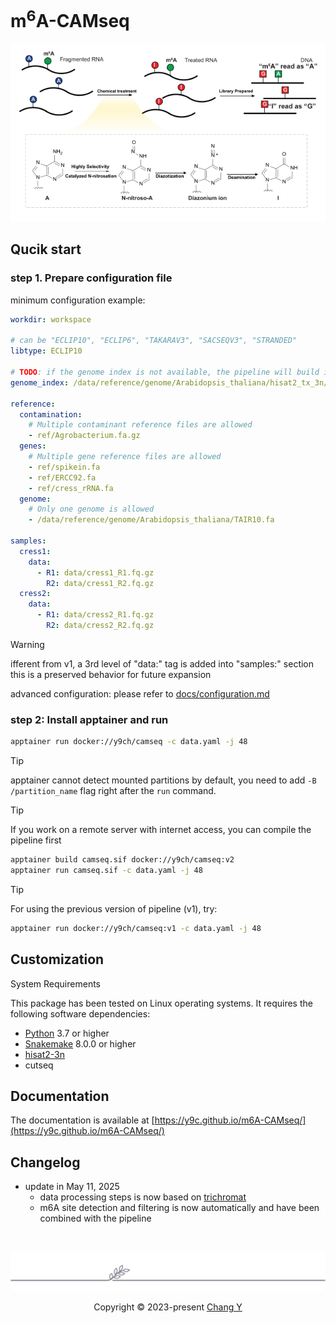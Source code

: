 # m<sup>6</sup>A-CAMseq

![diagram](./docs/diagram.svg)

## Qucik start

### step 1. Prepare configuration file

minimum configuration example:

```yaml
workdir: workspace

# can be "ECLIP10", "ECLIP6", "TAKARAV3", "SACSEQV3", "STRANDED"
libtype: ECLIP10

# TODO: if the genome index is not available, the pipeline will build it automatically
genome_index: /data/reference/genome/Arabidopsis_thaliana/hisat2_tx_3n/TAIR10.release57

reference:
  contamination:
    # Multiple contaminant reference files are allowed
    - ref/Agrobacterium.fa.gz
  genes:
    # Multiple gene reference files are allowed
    - ref/spikein.fa
    - ref/ERCC92.fa
    - ref/cress_rRNA.fa
  genome:
    # Only one genome is allowed
    - /data/reference/genome/Arabidopsis_thaliana/TAIR10.fa

samples:
  cress1:
    data:
      - R1: data/cress1_R1.fq.gz
        R2: data/cress1_R2.fq.gz
  cress2:
    data:
      - R1: data/cress2_R1.fq.gz
        R2: data/cress2_R2.fq.gz
```

> [!WARNING]
> ifferent from v1, a 3rd level of "data:" tag is added into "samples:" section
> this is a preserved behavior for future expansion

advanced configuration: please refer to [docs/configuration.md](docs/configuration.md)

### step 2: Install apptainer and run

```bash
apptainer run docker://y9ch/camseq -c data.yaml -j 48
```

> [!TIP]
> apptainer cannot detect mounted partitions by default, you need to add `-B /partition_name` flag right after the `run` command.

> [!TIP]
> If you work on a remote server with internet access, you can compile the pipeline first
>
> ```bash
> apptainer build camseq.sif docker://y9ch/camseq:v2
> apptainer run camseq.sif -c data.yaml -j 48
> ```

> [!TIP]
> For using the previous version of pipeline (v1), try:
>
> ```bash
> apptainer run docker://y9ch/camseq:v1 -c data.yaml -j 48
> ```

## Customization

System Requirements

This package has been tested on Linux operating systems. It requires the following software dependencies:

- [Python](https://www.python.org/downloads/) 3.7 or higher
- [Snakemake](https://snakemake.readthedocs.io/en/stable/getting_started/installation.html) 8.0.0 or higher
- [hisat2-3n](https://github.com/DaehwanKimLab/hisat2/tree/hisat-3n)
- cutseq

## Documentation

The documentation is available at [https://y9c.github.io/m6A-CAMseq/](https://y9c.github.io/m6A-CAMseq/)

## Changelog

- update in May 11, 2025
  - data processing steps is now based on [trichromat](https://github.com/y9c/trichromat)
  - m6A site detection and filtering is now automatically and have been combined with the pipeline

&nbsp;

<p align="center">
<img
  src="https://raw.githubusercontent.com/y9c/y9c/master/resource/footer_line.svg?sanitize=true"
/>
</p>
<p align="center">
Copyright &copy; 2023-present
<a href="https://github.com/y9c" target="_blank">Chang Y</a>
</p>
<p align="center">
